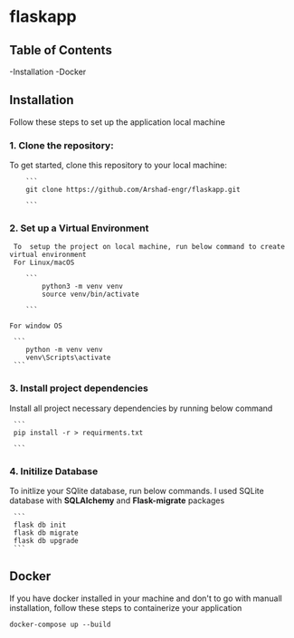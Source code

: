 # flaskapp
## Table of Contents
   -Installation
   -Docker

## Installation
  Follow these steps to set up the application local machine
  ### 1. Clone the repository:

   To get started, clone this repository to your local machine:

        ```
        git clone https://github.com/Arshad-engr/flaskapp.git

        ```

  ### 2. Set up a Virtual Environment

     To  setup the project on local machine, run below command to create virtual environment 
     For Linux/macOS

        ``` 
            python3 -m venv venv
            source venv/bin/activate

        ```

    For window OS

     ```
        python -m venv venv
        venv\Scripts\activate
     ```

  ### 3. Install project dependencies
   Install all project necessary dependencies by running below command

     ```
     pip install -r > requirments.txt

     ```

  ### 4. Initilize Database
   To initlize your SQlite database, run below commands. I used SQLite database with **SQLAlchemy** and **Flask-migrate** packages

     ```
     flask db init
     flask db migrate
     flask db upgrade
     ```
## Docker
   If you have docker installed in your machine and don't to go with manuall installation, follow these steps to containerize your application
   ```
   docker-compose up --build

   ``` 


